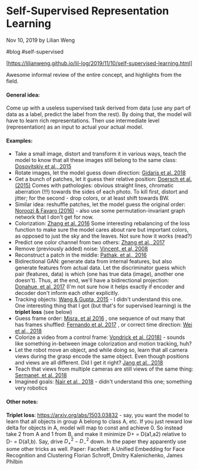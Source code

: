 # Self-Supervised Representation Learning

 Nov 10, 2019 by Lilian Weng 
 
 #blog #self-supervised

 [https://lilianweng.github.io/lil-log/2019/11/10/self-supervised-learning.html]

Awesome informal review of the entire concept, and highlights from the field.

#### General idea:

Come up with a useless supervised task derived from data (use any part of data as a label, predict the label from the rest). By doing that, the model will have to learn rich representations. Then use intermediate level (representation) as an input to actual your actual model.

#### Examples:

* Take a small image, distort and transform it in various ways, teach the model to know that all these images still belong to the same class:  [Dosovitskiy et al., 2015](https://arxiv.org/abs/1406.6909)
* Rotate images, let the model guess down direction:  [Gidaris et al. 2018](https://arxiv.org/abs/1803.07728) 
* Get a bunch of patches, let it guess their relative position:  [Doersch et al. (2015)](https://arxiv.org/abs/1505.05192) Comes with pathologies: obvious straight lines, chromatic aberration (!!!) towards the sides of each photo. To kill first, distort and jitter; for the second - drop colors, or at least shift towards BW.
* Similar idea: reshuffle patches, let the model guess the original order:   [Noroozi & Favaro (2016)](https://arxiv.org/abs/1603.09246) - also use some permutation-invariant graph network that I don't get for now.
* Colorization:  [Zhang et al. 2016](https://arxiv.org/abs/1603.08511) Some interesting rebalancing of the loss function to make sure the model cares about rare but important colors, as opposed to just the sky and the leaves. Not sure how it works (read?)
* Predict one color channel from two others:  [Zhang et al., 2017](https://arxiv.org/abs/1611.09842) 
* Remove (previously added) noise:  [Vincent, et al, 2008](https://www.cs.toronto.edu/~larocheh/publications/icml-2008-denoising-autoencoders.pdf) 
* Reconstruct a patch in the middle:  [Pathak, et al., 2016](https://arxiv.org/abs/1604.07379) 
* Bidirectional GAN: generate data from internal features, but also generate features from actual data. Let the discriminator guess which pair (features, data) is which (one has true data (image), another one doesn't). Thus, at the end, we'll have a bidirectional projection:  [Donahue, et al, 2017](https://arxiv.org/abs/1605.09782)  (I'm not sure how it helps exactly if encoder and decoder don't inform each other explicitly. 
* Tracking objects: [Wang & Gupta, 2015](https://arxiv.org/abs/1505.00687)  - I didn't understand this one. One interesting thing that I got (but that's for supervised learning) is the **triplet loss** (see below)
* Guess frame order:  [Misra, et al 2016](https://arxiv.org/abs/1603.08561) , one sequence of out many that has frames shuffled:   [Fernando et al. 2017](https://arxiv.org/abs/1611.06646) , or correct time direction:  [Wei et al., 2018](https://www.robots.ox.ac.uk/~vgg/publications/2018/Wei18/wei18.pdf) 
* Colorize a video from a control frame:  [Vondrick et al. (2018)](https://arxiv.org/abs/1806.09594)  - sounds like something in-between image colorization and motion tracking, huh?
* Let the robot move an object, and while doing so, learn that all camera views during the grasp encode the same object. Even though positions and views are all different. Did I get it right?  [Jang et al., 2018](https://arxiv.org/abs/1811.06964) 
* Teach that views from multiple cameras are still views of the same thing:   [Sermanet, et al. 2018](https://arxiv.org/abs/1704.06888) 
* Imagined goals: [Nair et al., 2018](https://arxiv.org/abs/1807.04742)  - didn't understand this one; something very robotics

#### Other notes:

**Triplet loss**:  https://arxiv.org/abs/1503.03832 - say, you want the model to learn that all objects in group A belong to class A, etc. If you just reward low delta for objects in A, model will map to const and achieve 0. So instead take 2 from A and 1 from B, and make it minimize D+ = D(a1,a2) relative to D- = D(a1,b). Say, drive $D_+^2-D_-^2$ down. In the paper they apparently use some other tricks as well. Paper: FaceNet: A Unified Embedding for Face Recognition and Clustering Florian Schroff, Dmitry Kalenichenko, James Philbin